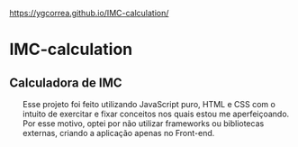 https://ygcorrea.github.io/IMC-calculation/
# IMC-calculation
<h2> Calculadora de IMC </h2>
<ul>Esse projeto foi feito utilizando JavaScript puro, HTML e CSS com o intuito de exercitar e fixar conceitos nos quais estou me aperfeiçoando.
Por esse motivo, optei por não utilizar frameworks ou bibliotecas externas, criando a aplicação apenas no Front-end.</ul>
